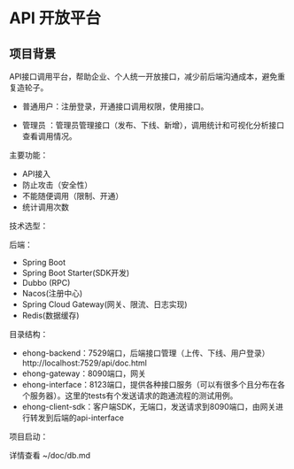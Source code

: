 # API 开放平台

## 项目背景

API接口调用平台，帮助企业、个人统一开放接口，减少前后端沟通成本，避免重复造轮子。

- 普通用户：注册登录，开通接口调用权限，使用接口。

- 管理员 ：管理员管理接口（发布、下线、新增），调用统计和可视化分析接口查看调用情况。

主要功能：

- API接入
- 防止攻击（安全性） 
- 不能随便调用（限制、开通） 
- 统计调用次数 

技术选型：

后端：

- Spring Boot
- Spring Boot Starter(SDK开发)
- Dubbo (RPC)
- Nacos(注册中心)
- Spring Cloud Gateway(网关、限流、日志实现)
- Redis(数据缓存)

目录结构：

- ehong-backend：7529端口，后端接口管理（上传、下线、用户登录）http://localhost:7529/api/doc.html
- ehong-gateway：8090端口，网关
- ehong-interface：8123端口，提供各种接口服务（可以有很多个且分布在各个服务器）。这里的tests有个发送请求的跑通流程的测试用例。
- ehong-client-sdk：客户端SDK，无端口，发送请求到8090端口，由网关进行转发到后端的api-interface

项目启动：

详情查看 ~/doc/db.md
